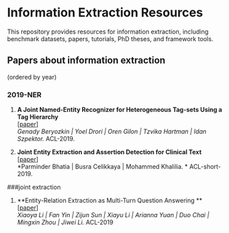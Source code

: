 # Information  Extraction Resources

This repository provides resources for information extraction, including benchmark datasets, papers, tutorials, PhD theses, and framework tools.

## Papers about information extraction
(ordered by year)
### 2019-NER  
1. **A Joint Named-Entity Recognizer for Heterogeneous Tag-sets Using a Tag Hierarchy**  
[[paper](https://www.aclweb.org/anthology/P19-1014.pdf)]    
*Genady Beryozkin | Yoel Drori | Oren Gilon | Tzvika Hartman | Idan Szpektor.* ACL-2019.

1. **Joint Entity Extraction and Assertion Detection for Clinical Text**  
[[paper](https://www.aclweb.org/anthology/P19-1091.pdf)]  
*Parminder Bhatia | Busra Celikkaya | Mohammed Khalilia. * ACL-short-2019.












###joint extraction
1. **Entity-Relation Extraction as Multi-Turn Question Answering **  
[[paper](https://www.aclweb.org/anthology/P19-1129.pdf)]  
*Xiaoya Li | Fan Yin | Zijun Sun | Xiayu Li | Arianna Yuan | Duo Chai | Mingxin Zhou | Jiwei Li.* ACL-2019

